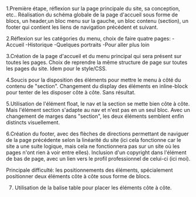 1.Première étape, réflexion sur la page principale du site, sa conception, etc..
Réalisation du schéma globale de la page d'accueil sous forme de blocs, un header,un bloc menu sur la gauche, un bloc contenu (section), un footer qui contient les liens de navigation précédent et suivant.

2.Réflexion sur les catégories du menu, choix de faire quatre pages:
-Accueil
-Historique
-Quelques portraits
-Pour aller plus loin

3.Création de la page d'accueil et du menu principal qui sera présent sur toutes les pages.
Choix de reprendre la même structure de page sur toutes les pages du site. Idem pour le style/CSS.

4.Soucis pour la disposition des éléments pour mettre le menu à côté du contenu de "section".
Changement du display des éléments en inline-block pour tenter de les disposer côte à côte.
Sans résultat.

5.Utilisation de l'élément float, le nav et la section se mette bien côte à côte. Mais l'élément section s'adapte au nav et n'est pas en un seul bloc. Avec un changement de marges dans "section", les deux éléments semblent enfin distincts visuellement.

6.Création du footer, avec des flèches de directions permettant de naviguer de la page précédente selon la linéarité du site (ici cela fonctionne car le site a une suite logique, mais cela ne fonctionnera pas sur un site où les pages n'ont rien à voir entre elles).
Inclusion d'un copyright dans l'élément de bas de page, avec un lien vers le profil professionnel de celui-ci (ici moi).

Principale difficulté: les positionnements des éléments, spécialement positionner deux éléments côte à côte sous forme de blocs.

7. Utilisation de la balise table pour placer les éléments côte à côte.
